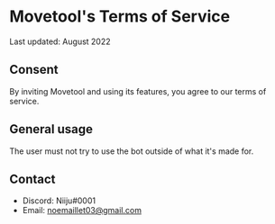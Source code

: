 # Movetool's Terms of Service

Last updated: August 2022

## Consent

By inviting Movetool and using its features, you agree to our terms of service.

## General usage

The user must not try to use the bot outside of what it's made for.

## Contact

- Discord: Niiju#0001
- Email: noemaillet03@gmail.com
